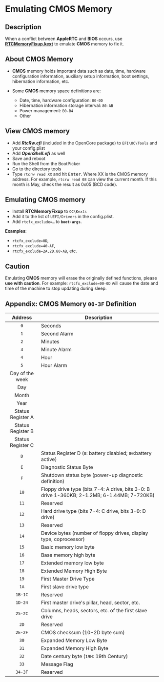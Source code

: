 # Emulating CMOS Memory

## Description

When a conflict between **AppleRTC** and **BIOS** occurs, use [**RTCMemoryFixup.kext**](https://github.com/acidanthera/RTCMemoryFixup) to emulate **CMOS** memory to fix it.

## About **CMOS** Memory

- **CMOS** memory holds important data such as date, time, hardware configuration information, auxiliary setup information, boot settings, hibernation information, etc.

- Some **CMOS** memory space definitions are:
  - Date, time, hardware configuration: `00-0D` 
  - Hibernation information storage interval: `80-AB` 
  - Power management: `B0-B4` 
  - Other

## View CMOS memory

- Add ***RtcRw.efi*** (included in the OpenCore package) to `EFI\OC\Tools` and your config.plist 
- Add ***OpenShell.efi*** as well
- Save and reboot
- Run the Shell from the BootPicker
- Go to the directory tools
- Type `rtcrw read XX` and hit <kbd>Enter</kbd>. Where XX is the CMOS memory address. For example, `rtcrw read 08` can view the current month. If this month is May, check the result as 0x05 (BCD code).

## Emulating **CMOS** memory

- Install **RTCMemoryFixup** to `OC\Kexts` 
- Add it to the list of `UEFI/Drivers` in the config.plist.
- Add `rtcfx_exclude=…` to **`boot-args`**.

**Examples**: 

- `rtcfx_exclude=0D`, 
- `rtcfx_exclude=40-AF`, 
- `rtcfx_exclude=2A,2D,80-AB`, etc.

## Caution
Emulating **CMOS** memory will erase the originally defined functions, please **use with caution**. For example: `rtcfx_exclude=00-0D` will cause the date and time of the machine to stop updating during sleep.

## Appendix: **CMOS** Memory `00-3F` Definition

| Address | Description |
| :-----: |------------ |
| `0` | Seconds |
| `1` | Second Alarm |
| `2` | Minutes |
| `3` | Minute Alarm
| `4` | Hour
| `5` | Hour Alarm
| Day of the week
| Day
| Month
| Year
| Status Register A
| Status Register B
| Status Register C
| `D` | Status Register D (`0`: battery disabled; `80`:battery active) |
| `E` | Diagnostic Status Byte |
| `F` | Shutdown status byte (power-up diagnostic definition) |
| `10` | Floppy drive type (bits 7-4: A drive, bits 3-0: B drive 1-360KB; 2-1.2MB; 6-1.44MB; 7-720KB) |
| `11` | Reserved |
| `12` | Hard drive type (bits 7-4: C drive, bits 3-0: D drive) | `12` | Hard drive type (bits 7-4: C drive, bits 3-0: D drive)
| `13` | Reserved
| `14` | Device bytes (number of floppy drives, display type, coprocessor) |
| `15` | Basic memory low byte |
| `16` | Base memory high byte |
| `17` | Extended memory low byte |
| `18` | Extended Memory High Byte
| `19` | First Master Drive Type
| `1A` | First slave drive type |
| `1B-1C` | Reserved
| `1D-24` | First master drive's pillar, head, sector, etc. |
| `25-2C` | Columns, heads, sectors, etc. of the first slave drive
| `2D` | Reserved
| `2E-2F` | CMOS checksum (10-2D byte sum) |
| `30` | Expanded Memory Low Byte |
| `31` | Expanded Memory High Byte |
| `32` | Date century byte (`19H`: 19th Century) |
| `33` | Message Flag |
| `34-3F` | Reserved |

